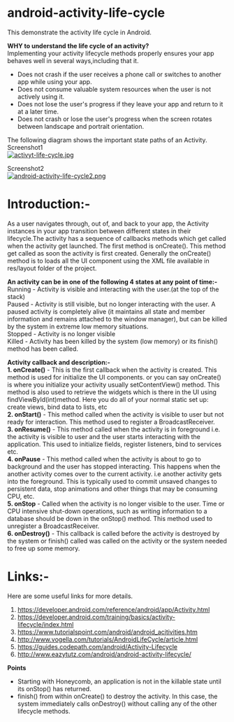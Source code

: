 # android-activity-life-cycle
This demonstrate the activity life cycle in Android.

<b>WHY to understand the life cycle of an activity?</b><br>
Implementing your activity lifecycle methods properly ensures your app behaves well in several ways,including that it.
* Does not crash if the user receives a phone call or switches to another app while using your app.<br>
* Does not consume valuable system resources when the user is not actively using it.<br>
* Does not lose the user's progress if they leave your app and return to it at a later time.<br>
* Does not crash or lose the user's progress when the screen rotates between landscape and portrait orientation.<br>

The following diagram shows the important state paths of an Activity.<br>
Screenshot1<br>
[![activyt-life-cycle.jpg](https://s19.postimg.org/dkaug8rgz/activyt_life_cycle.jpg)](https://postimg.org/image/76lrczmkv/)

Screenshot2<br>
[![android-activity-life-cycle2.png](https://s19.postimg.org/ld63lymtv/android_activity_life_cycle2.png)](https://postimg.org/image/64g686t5b/)

# Introduction:-
As a user navigates through, out of, and back to your app, the Activity instances in your app transition between different states in their lifecycle.The activity has a sequence of callbacks methods which get called when the activity get launched. The first method is onCreate(). This method get called as soon the activity is first created. Generally the onCreate() method is to loads all the UI component using the XML file available in res/layout folder of the project.

<b>An activity can be in one of the following 4 states at any point of time:-</b></br>
Running - Activity is visible and interacting with the user.(at the top of the stack)</br>
Paused - Activity is still visible, but no longer interacting with the user. A paused activity is completely alive (it maintains all state and member information and remains attached to the window manager), but can be killed by the system in extreme low memory situations.</br>
Stopped - Activity is no longer visible</br>
Killed - Activity has been killed by the system (low memory) or its finish() method has been called.

<b>Activity callback and description:-</b><br>
<b>1. onCreate()</b> - This is the first callback when the activity is created. This method is used for initialize the UI components. or you can say onCreate() is where you initialize your activity usually setContentView() method. This method is also used to retrieve the widgets which is there in the UI using findViewById(int)method. Here you do all of your normal static set up: create views, bind data to lists, etc<br>
<b>2. onStart()</b> - This method called when the activity is visible to user but not ready for interaction. This method used to register a BroadcastReceiver. <br>
<b>3. onResume()</b> - This method called when the activity is in foreground i.e. the activity is visible to user and the user starts interacting with the application. This used to initialize fields, register listeners, bind to services etc.<br>
<b>4. onPause</b> - This method called when the activity is about to go to background and the user has stopped interacting. This happens when the another activity comes over to the current activity. i.e another activity gets into the foreground. This is typically used to commit unsaved changes to persistent data, stop animations and other things that may be consuming CPU, etc.<br>
<b>5. onStop</b> - Called when the activity is no longer visible to the user. Time or CPU intensive shut-down operations, such as writing information to a database should be down in the onStop() method. This method used to unregister a BroadcastReceiver.<br>
<b>6. onDestroy()</b> - This callback is called before the activity is destroyed by the system or finish() called was called on the activity or the system needed to free up some memory.<br> 

# Links:-
Here are some useful links for more details.

1. https://developer.android.com/reference/android/app/Activity.html
2. https://developer.android.com/training/basics/activity-lifecycle/index.html
3. https://www.tutorialspoint.com/android/android_acitivities.htm
4. http://www.vogella.com/tutorials/AndroidLifeCycle/article.html
5. https://guides.codepath.com/android/Activity-Lifecycle
6. http://www.eazytutz.com/android/android-activity-lifecycle/

<b>Points</b>
* Starting with Honeycomb, an application is not in the killable state until its onStop() has returned.
* finish() from within onCreate() to destroy the activity. In this case, the system immediately calls onDestroy() without calling any of the other lifecycle methods.

